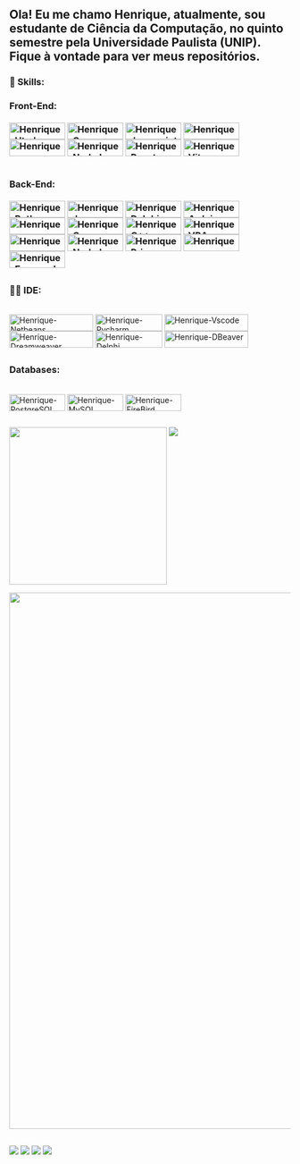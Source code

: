 <h2>Ola! Eu me chamo Henrique, atualmente, sou estudante de Ciência da Computação, no quinto semestre pela Universidade Paulista (UNIP). Fique à vontade para ver meus repositórios.</h2>



<h3>🚀 Skills:<h3>
  Front-End:

<div><br>
  <img align="center" alt="Henrique-Html" height="30" width="100" src="https://img.shields.io/badge/HTML5-E34F26?style=for-the-badge&logo=html5&logoColor=white">
  <img align="center" alt="Henrique-Css" height="30" width="100" src="https://img.shields.io/badge/CSS3-1572B6?style=for-the-badge&logo=css3&logoColor=white">
  <img align="center" alt="Henrique-Javascript" height="30" width="100" src="https://img.shields.io/badge/JavaScript-F7DF1E?style=for-the-badge&logo=javascript&logoColor=black">
  <img align="center" alt="Henrique-TailwindCss" height="30" width="100" src="https://img.shields.io/badge/TailwindCss-708090?style=for-the-badge&logo=tailwindcss&logoColor=00FFFF">
  <br>
  <img align="center" alt="Henrique-TypesScipt" height="30" width="100" src="https://img.shields.io/badge/TypeScript-1E90FF?style=for-the-badge&logo=typescript&logoColor=white">
  <img align="center" alt="Henrique-NodeJs" height="30" width="100" src="https://img.shields.io/badge/Node.js-32CD32?style=for-the-badge&logo=node.js&logoColor=white">
  <img align="center" alt="Henrique-React" height="30" width="100" src="https://img.shields.io/badge/React-1C1C1C?style=for-the-badge&logo=react&logoColor=B0E0E6">
  <img align="center" alt="Henrique-Vite" height="30" width="100" src="https://img.shields.io/badge/Vite-8A2BE2?style=for-the-badge&logo=Vite&logoColor=white">
</div>
<br>
<br>
Back-End:
<div><br>
  <img align="center" alt="Henrique-Python" height="30" width="100" src="https://img.shields.io/badge/Python-14354C?style=for-the-badge&logo=python&logoColor=white">
  <img align="center" alt="Henrique-Java" height="30" width="100" src="https://img.shields.io/badge/Java-ED8B00?style=for-the-badge&logo=openjdk&logoColor=white">
  <img align="center" alt="Henrique-Delphi" height="30" width="100" src="https://img.shields.io/badge/Delphi-FF0000?style=for-the-badge&logo=Delphi&logoColor=white">
  <img align="center" alt="Henrique-Arduino" height="30" width="100" src="https://img.shields.io/badge/Arduino-00CED1?style=for-the-badge&logo=Arduino&logoColor=white"> 
  <br>
  <img align="center" alt="Henrique-ObjectPascal" height="30" width="100" src="https://img.shields.io/badge/ObjectPascal-708090?style=for-the-badge&logo=Delphi&logoColor=white">
  <img align="center" alt="Henrique-C" height="30" width="100" src="https://img.shields.io/badge/C-000080?style=for-the-badge&logo=c&logoColor=white">
  <img align="center" alt="Henrique-C++" height="30" width="100" src="https://img.shields.io/badge/C++-000080?style=for-the-badge&logo=cplusplus&logoColor=white">
  <img align="center" alt="Henrique-VBA" height="30" width="100" src="https://img.shields.io/badge/VBA-DAA520?style=for-the-badge&logo=square&logoColor=white">
  <br>
  <img align="center" alt="Henrique-TypesScipt" height="30" width="100" src="https://img.shields.io/badge/TypeScript-1E90FF?style=for-the-badge&logo=typescript&logoColor=white">
  <img align="center" alt="Henrique-NodeJs" height="30" width="100" src="https://img.shields.io/badge/Node.js-32CD32?style=for-the-badge&logo=node.js&logoColor=white">
  <img align="center" alt="Henrique-Prisma" height="30" width="100" src="https://img.shields.io/badge/Prisma-ADD8E6?style=for-the-badge&logo=prisma&logoColor=black">
  <img align="center" alt="Henrique-JavaSpring" height="30" width="100" src="https://img.shields.io/badge/JavaSpring-FFA500?style=for-the-badge&logo=spring&logoColor=black">
  <br>
  <img align="center" alt="Henrique-ExpressJs" height="30" width="100" src="https://img.shields.io/badge/Express.js-708090?style=for-the-badge&logo=express&logoColor=black">
</div>

##
  <h3>👩‍💻 IDE:</h3>
<div><br>
    <img align="center" alt="Henrique-Netbeans" height="30" width="150" src="https://img.shields.io/badge/apache%20netbeans-1B6AC6?style=for-the-badge&logo=apache%20netbeans%20IDE&logoColor=white">
    <img align="center" alt="Henrique-Pycharm" height="30" width="120" src="https://img.shields.io/badge/PyCharm-000000.svg?&style=for-the-badge&logo=PyCharm&logoColor=white">
    <img align="center" alt="Henrique-Vscode" height="30" width="150" src="https://img.shields.io/badge/Visual_Studio_Code-0078D4?style=for-the-badge&logo=visual%20studio%20code&logoColor=white"><br>
    <img align="center" alt="Henrique-Dreamweaver" height="30" width="150" src="https://img.shields.io/badge/Adobe%20Dreamweaver-072401?style=for-the-badge&logo=Adobe%20Dreamweaver&logoColor=34F400">
    <img align="center" alt="Henrique-Delphi" height="30" width="120" src="https://img.shields.io/badge/Delphi-FF0000?style=for-the-badge&logo=Delphi&logoColor=white">
    <img align="center" alt="Henrique-DBeaver" height="30" width="150" src="https://img.shields.io/badge/DBeaver-ADD8E6?style=for-the-badge&logo=dbeaver&logoColor=black">
</div>
  
##
<h3>Databases: </h3>
<div><br>
  <img align="center" alt="Henrique-PostgreSQL" height="30" width="100" src="https://img.shields.io/badge/PostgreSQL-6495ED?style=for-the-badge&logo=postgresql&logoColor=black">
  <img align="center" alt="Henrique-MySQL" height="30" width="100" src="https://img.shields.io/badge/MySQL-6495ED?style=for-the-badge&logo=mysql&logoColor=white">
  <img align="center" alt="Henrique-FireBird" height="30" width="100" src="https://img.shields.io/badge/Firebird-D2691E?style=for-the-badge&logo=firebird&logoColor=black">
</div>

##

<div>
  <img align=top src="https://github-readme-stats.vercel.app/api?username=Henrique0078&theme=transparent&count_private=true&bg_color=00000000&locale=pt-br" height=282>
  <!-- (https://github.com/anuraghazra/github-readme-stats) -->
  <img align=top src="https://github-readme-stats.vercel.app/api/top-langs/?username=Henrique0078&theme=transparent&count_private=true&bg_color=00000000&locale=pt-br"><br>
  
  <img align=top width=960
    src="https://github-readme-stats.vercel.app/api/wakatime?username=018dd1b5-cb7c-4567-a0e3-b2c1acd3f45f&theme=transparent&count_private=true&bg_color=00000000&locale=pt-br">
  
</div>
  
##
  
  <div>
  <a href="mailto:henriquefontenele078@gmail.com" target="_blank"><img src="https://img.shields.io/badge/Gmail-D14836?style=for-the-badge&logo=gmail&logoColor=white"></a>
  <a href="https://www.linkedin.com/in/henrique-fontenele-749161235/" target="_blank"><img src="https://img.shields.io/badge/LinkedIn-0077B5?style=for-the-badge&logo=linkedin&logoColor=white"></a>
  <a href="https://www.instagram.com/fontenele_hq/" target="_blank"><img src="https://img.shields.io/badge/Instagram-E4405F?style=for-the-badge&logo=instagram&logoColor=white"></a>
  <a href="https://www.youtube.com/channel/UCPt57yFsw3GfsR_wQvuFCqQ" target="_blank"><img src="https://img.shields.io/badge/YouTube-FF0000?style=for-the-badge&logo=youtube&logoColor=white"></a>
  
</div>

##

